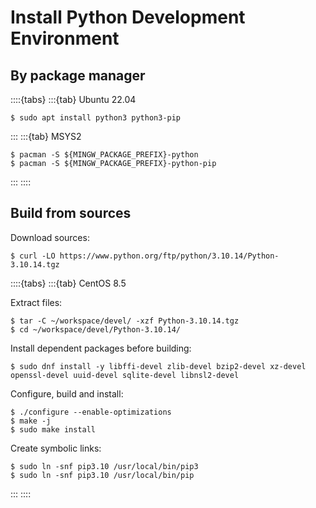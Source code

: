 # Install Python Development Environment

## By package manager

::::{tabs}
:::{tab} Ubuntu 22.04

```console
$ sudo apt install python3 python3-pip
```

:::
:::{tab} MSYS2

```console
$ pacman -S ${MINGW_PACKAGE_PREFIX}-python
$ pacman -S ${MINGW_PACKAGE_PREFIX}-python-pip
```

:::
::::

## Build from sources

Download sources:

```console
$ curl -LO https://www.python.org/ftp/python/3.10.14/Python-3.10.14.tgz
```

::::{tabs}
:::{tab} CentOS 8.5

Extract files:

```console
$ tar -C ~/workspace/devel/ -xzf Python-3.10.14.tgz
$ cd ~/workspace/devel/Python-3.10.14/
```

Install dependent packages before building:

```console
$ sudo dnf install -y libffi-devel zlib-devel bzip2-devel xz-devel openssl-devel uuid-devel sqlite-devel libnsl2-devel
```

Configure, build and install:

```console
$ ./configure --enable-optimizations
$ make -j
$ sudo make install
```

Create symbolic links:

```console
$ sudo ln -snf pip3.10 /usr/local/bin/pip3
$ sudo ln -snf pip3.10 /usr/local/bin/pip
```

:::
::::
